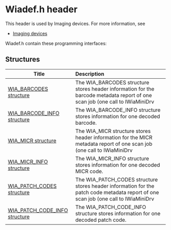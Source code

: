 # Wiadef.h header


This header is used by Imaging devices. For more information, see
- [Imaging devices](../_image/index.md)

Wiadef.h contain these programming interfaces:


## Structures

| Title   | Description   |
| ---- |:---- |
| [WIA_BARCODES structure](ns-wiadef--wia-barcodes.md) | The WIA_BARCODES structure stores header information for the barcode metadata report of one scan job (one call to IWiaMiniDrv |
| [WIA_BARCODE_INFO structure](ns-wiadef--wia-barcode-info.md) | The WIA_BARCODE_INFO structure stores information for one decoded barcode. |
| [WIA_MICR structure](ns-wiadef--wia-micr.md) | The WIA_MICR structure stores header information for the MICR metadata report of one scan job (one call to IWiaMiniDrv |
| [WIA_MICR_INFO structure](ns-wiadef--wia-micr-info.md) | The WIA_MICR_INFO structure stores information for one decoded MICR code. |
| [WIA_PATCH_CODES structure](ns-wiadef--wia-patch-codes.md) | The WIA_PATCH_CODES structure stores header information for the patch code metadata report of one scan job (one call to IWiaMiniDrv |
| [WIA_PATCH_CODE_INFO structure](ns-wiadef--wia-patch-code-info.md) | The WIA_PATCH_CODE_INFO structure stores information for one decoded patch code. |
